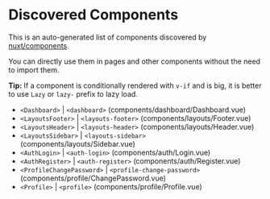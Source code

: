# Discovered Components

This is an auto-generated list of components discovered by [nuxt/components](https://github.com/nuxt/components).

You can directly use them in pages and other components without the need to import them.

**Tip:** If a component is conditionally rendered with `v-if` and is big, it is better to use `Lazy` or `lazy-` prefix to lazy load.

- `<Dashboard>` | `<dashboard>` (components/dashboard/Dashboard.vue)
- `<LayoutsFooter>` | `<layouts-footer>` (components/layouts/Footer.vue)
- `<LayoutsHeader>` | `<layouts-header>` (components/layouts/Header.vue)
- `<LayoutsSidebar>` | `<layouts-sidebar>` (components/layouts/Sidebar.vue)
- `<AuthLogin>` | `<auth-login>` (components/auth/Login.vue)
- `<AuthRegister>` | `<auth-register>` (components/auth/Register.vue)
- `<ProfileChangePassword>` | `<profile-change-password>` (components/profile/ChangePassword.vue)
- `<Profile>` | `<profile>` (components/profile/Profile.vue)
